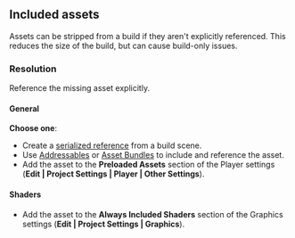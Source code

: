 ## Included assets
Assets can be stripped from a build if they aren't explicitly referenced. This reduces the size of the build, but can cause build-only issues.

### Resolution
Reference the missing asset explicitly.

#### General
**Choose one**:
- Create a [serialized reference](../../References/Serialized%20References.md) from a build scene.
- Use [Addressables](https://docs.unity3d.com/Packages/com.unity.addressables@latest/) or [Asset Bundles](https://docs.unity3d.com/Manual/AssetBundlesIntro.html) to include and reference the asset.
- Add the asset to the **Preloaded Assets** section of the Player settings (**Edit | Project Settings | Player | Other Settings**).

[//]: # (- Add the asset to the Resources folder &#40;this is the least optimal way to reference an asset&#41;.)

#### Shaders
- Add the asset to the **Always Included Shaders** section of the Graphics settings (**Edit | Project Settings | Graphics**).
